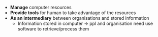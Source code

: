 - **Manage** computer resources
- **Provide tools** for human to take advantage of the resources
- **As an intermediary** between organisations and stored information
	- Information stored in computer -> ppl and organisation need use software to retrieve/process them